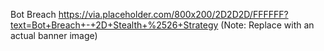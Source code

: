 Bot Breach
https://via.placeholder.com/800x200/2D2D2D/FFFFFF?text=Bot+Breach+-+2D+Stealth+%2526+Strategy (Note: Replace with an actual banner image)
